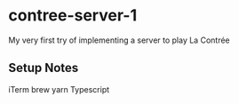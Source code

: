 # contree-server-1
My very first try of implementing a server to play La Contrée

## Setup Notes
iTerm
brew
yarn
Typescript

